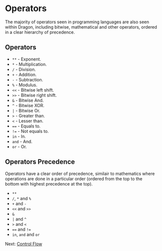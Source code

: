 # Operators

The majority of operators seen in programming languages are also seen within Dragon, including bitwise, mathematical and other operators, ordered in a clear hierarchy of precedence.

## Operators

- `**` - Exponent.
- `*` - Multiplication.
- `/` - Division.
- `+` - Addition.
- `-` - Subtraction.
- `%` - Modulus.
- `<<` - Bitwise left shift.
- `>>` - Bitwise right shift.
- `&` - Bitwise And.
- `^` - Bitwise XOR.
- `|` - Bitwise Or.
- `>` - Greater than.
- `<` - Lesser than.
- `==` - Equals to.
- `!=` - Not equals to.
- `in` - In.
- `and` - And.
- `or` - Or.

## Operators Precedence

Operators have a clear order of precedence, similair to mathematics where operations are done in a particular order (ordered from the top to the bottom with highest precedence at the top).

- `**`
- `/`, `*` and `%`
- `+` and `-`
- `<<` and `>>`
- `&`
- `|` and `^`
- `>` and `<`
- `==` and `!=`
- `in`, `and` and `or`

Next: [Control Flow](./control-flow.md)
